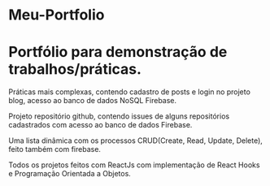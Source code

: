 # Meu-Portfolio
<h1>Portfólio para demonstração de trabalhos/práticas.</h1>
<p>Práticas mais complexas, contendo cadastro de posts e login no projeto blog, acesso ao banco de dados NoSQL Firebase.</p>
<p>Projeto repositório github, contendo issues de alguns repositórios cadastrados com acesso ao banco de dados Firebase.</p>
<p>Uma lista dinâmica com os processos CRUD(Create, Read, Update, Delete), feito também com firebase.</p>
<p>Todos os projetos feitos com ReactJs com implementação de React Hooks e Programação Orientada a Objetos.</p>

